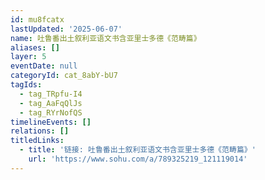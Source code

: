 ```yaml
---
id: mu8fcatx
lastUpdated: '2025-06-07'
name: 吐鲁番出土叙利亚语文书含亚里士多德《范畴篇》
aliases: []
layer: 5
eventDate: null
categoryId: cat_8abY-bU7
tagIds:
  - tag_TRpfu-I4
  - tag_AaFqQlJs
  - tag_RYrNofQS
timelineEvents: []
relations: []
titledLinks:
  - title: '链接: 吐鲁番出土叙利亚语文书含亚里士多德《范畴篇》'
    url: 'https://www.sohu.com/a/789325219_121119014'
---
```


